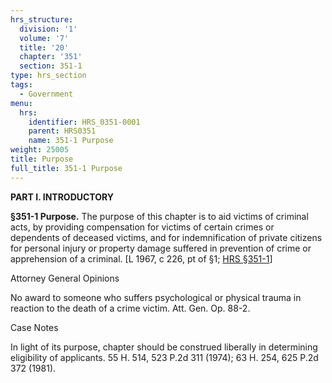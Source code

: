 ```yaml
---
hrs_structure:
  division: '1'
  volume: '7'
  title: '20'
  chapter: '351'
  section: 351-1
type: hrs_section
tags:
  - Government
menu:
  hrs:
    identifier: HRS_0351-0001
    parent: HRS0351
    name: 351-1 Purpose
weight: 25005
title: Purpose
full_title: 351-1 Purpose
---
```

**PART I. INTRODUCTORY**

**§351-1 Purpose.** The purpose of this chapter is to aid victims of criminal acts, by providing compensation for victims of certain crimes or dependents of deceased victims, and for indemnification of private citizens for personal injury or property damage suffered in prevention of crime or apprehension of a criminal. [L 1967, c 226, pt of §1; [HRS §351-1](/title-20/chapter-351/section-351-1/)]

Attorney General Opinions

No award to someone who suffers psychological or physical trauma in reaction to the death of a crime victim. Att. Gen. Op. 88-2.

Case Notes

In light of its purpose, chapter should be construed liberally in determining eligibility of applicants. 55 H. 514, 523 P.2d 311 (1974); 63 H. 254, 625 P.2d 372 (1981).